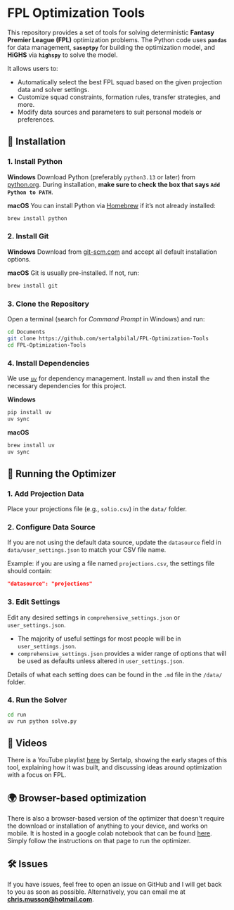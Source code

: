 # FPL Optimization Tools

This repository provides a set of tools for solving deterministic **Fantasy Premier League (FPL)** optimization problems.
The Python code uses **`pandas`** for data management, **`sasoptpy`** for building the optimization model, and **HiGHS** via **`highspy`** to solve the model.

It allows users to:

- Automatically select the best FPL squad based on the given projection data and solver settings.
- Customize squad constraints, formation rules, transfer strategies, and more.
- Modify data sources and parameters to suit personal models or preferences.

## 🔧 Installation

### 1. Install Python

**Windows**
Download Python (preferably `python3.13` or later) from [python.org](https://www.python.org/downloads/).
During installation, **make sure to check the box that says `Add Python to PATH`**.

**macOS**
You can install Python via [Homebrew](https://brew.sh/) if it’s not already installed:

```bash
brew install python
```

### 2. Install Git

**Windows**
Download from [git-scm.com](https://git-scm.com/download/win) and accept all default installation options.

**macOS**
Git is usually pre-installed. If not, run:

```bash
brew install git
```

### 3. Clone the Repository

Open a terminal (search for *Command Prompt* in Windows) and run:

```bash
cd Documents
git clone https://github.com/sertalpbilal/FPL-Optimization-Tools
cd FPL-Optimization-Tools
```

### 4. Install Dependencies

We use [`uv`](https://docs.astral.sh/uv/) for dependency management.
Install `uv` and then install the necessary dependencies for this project.

**Windows**

```bash
pip install uv
uv sync
```

**macOS**

```bash
brew install uv
uv sync
```

## 🚀 Running the Optimizer

### 1. Add Projection Data

Place your projections file (e.g., `solio.csv`) in the `data/` folder.

### 2. Configure Data Source

If you are not using the default data source, update the `datasource` field in `data/user_settings.json` to match your CSV file name.

Example: if you are using a file named `projections.csv`, the settings file should contain:

```json
"datasource": "projections"
```

### 3. Edit Settings

Edit any desired settings in `comprehensive_settings.json` or `user_settings.json`.

- The majority of useful settings for most people will be in `user_settings.json`.
- `comprehensive_settings.json` provides a wider range of options that will be used as defaults unless altered in `user_settings.json`.

Details of what each setting does can be found in the `.md` file in the `/data/` folder.

### 4. Run the Solver

```bash
cd run
uv run python solve.py
```

## 🎥 Videos

There is a YouTube playlist [here](https://www.youtube.com/playlist?list=PLrIyJJU8_viOags1yudB_wyafRuTNs1Ed) by Sertalp, showing the early stages of this tool, explaining how it was built, and discussing ideas around optimization with a focus on FPL.

## 🌍 Browser-based optimization

There is also a browser-based version of the optimizer that doesn't require the download or installation of anything to your device, and works on mobile. It is hosted in a google colab notebook that can be found [here](https://colab.research.google.com/drive/1fwYcG28zpIOJf7R8yx31bDL_kJG1JRLu). Simply follow the instructions on that page to run the optimizer.

## 🛠️ Issues

If you have issues, feel free to open an issue on GitHub and I will get back to you as soon as possible.
Alternatively, you can email me at **chris.musson@hotmail.com**.
